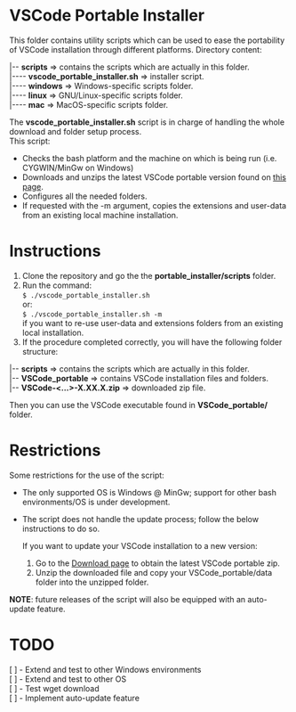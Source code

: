 # VSCode Portable Installer

This folder contains utility scripts which can be used to ease the portability of VSCode installation through different platforms.
Directory content:

|-- **scripts**                         => contains the scripts which are actually in this folder.  
|---- **vscode_portable_installer.sh**  => installer script.  
|---- **windows**                       => Windows-specific scripts folder.  
|---- **linux**                         => GNU/Linux-specific scripts folder.  
|---- **mac**                           => MacOS-specific scripts folder.  

The **vscode_portable_installer.sh** script is in charge of handling the whole download and folder setup process.  
This script:  
- Checks the bash platform and the machine on which is being run (i.e. CYGWIN/MinGw on Windows)
- Downloads and unzips the latest VSCode portable version found on [this page](https://code.visualstudio.com/download).
- Configures all the needed folders.
- If requested with the -m argument, copies the extensions and user-data from an existing local machine installation.

# Instructions

1. Clone the repository and go the the **portable_installer/scripts** folder.
2. Run the command:  
    `$ ./vscode_portable_installer.sh`  
   or:  
    `$ ./vscode_portable_installer.sh -m`  
   if you want to re-use user-data and extensions folders from an existing local installation.
3. If the procedure completed correctly, you will have the following folder structure:

|-- **scripts**                         => contains the scripts which are actually in this folder.  
|-- **VSCode_portable**                 => contains VSCode installation files and folders.  
|-- **VSCode-<...>-X.XX.X.zip**         => downloaded zip file.  

Then you can use the VSCode executable found in **VSCode_portable/** folder.  

# Restrictions

Some restrictions for the use of the script:
- The only supported OS is Windows @ MinGw; support for other bash environments/OS is under development.
- The script does not handle the update process; follow the below instructions to do so.

    If you want to update your VSCode installation to a new version:
    1. Go to the [Download page](https://code.visualstudio.com/download) to obtain the latest VSCode portable zip.
    2. Unzip the downloaded file and copy your VSCode_portable/data folder into the unzipped folder.

**NOTE**: future releases of the script will also be equipped with an auto-update feature.  

# TODO
[ ] - Extend and test to other Windows environments   
[ ] - Extend and test to other OS  
[ ] - Test wget download  
[ ] - Implement auto-update feature  
